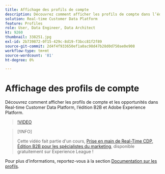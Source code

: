 ```yaml
---
title: Affichage des profils de compte
description: Découvrez comment afficher les profils de compte dans l’édition B2B de Real-Time CDP.
solution: Real-time Customer Data Platform
feature: Profiles
role: User, Data Engineer, Data Architect
kt: 9260
thumbnail: 338251.jpg
exl-id: 2b739872-0f15-429c-8d19-f3bcc81f2f89
source-git-commit: 2d4f4f933650ef1a0ac98d47b28d0d750ae0e908
workflow-type: tm+mt
source-wordcount: '81'
ht-degree: 0%

---
```


# Affichage des profils de compte

Découvrez comment afficher les profils de compte et les opportunités dans Real-time Customer Data Platform, l’édition B2B et Adobe Experience Platform.

>[!VIDEO](https://video.tv.adobe.com/v/338251?quality=12&learn=on)

>[!INFO]
>
> Cette vidéo fait partie d&#39;un cours, [Prise en main de Real-Time CDP, Édition B2B pour les spécialistes du marketing](https://experienceleague.adobe.com/?recommended=ExperiencePlatform-U-1-2021.rtcdp.b2b), disponible gratuitement sur Experience League !

Pour plus d’informations, reportez-vous à la section [Documentation sur les profils](https://experienceleague.adobe.com/docs/experience-platform/rtcdp/profile/profile-browse.html).
